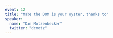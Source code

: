 ```yaml
---
event: 12
title: "Make the DOM is your oyster, thanks to"
speaker:
  name: "Dan Motzenbecker"
  twitter: "dcmotz"
---
```

